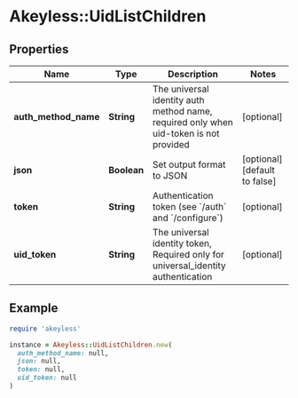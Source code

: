 # Akeyless::UidListChildren

## Properties

| Name | Type | Description | Notes |
| ---- | ---- | ----------- | ----- |
| **auth_method_name** | **String** | The universal identity auth method name, required only when uid-token is not provided | [optional] |
| **json** | **Boolean** | Set output format to JSON | [optional][default to false] |
| **token** | **String** | Authentication token (see &#x60;/auth&#x60; and &#x60;/configure&#x60;) | [optional] |
| **uid_token** | **String** | The universal identity token, Required only for universal_identity authentication | [optional] |

## Example

```ruby
require 'akeyless'

instance = Akeyless::UidListChildren.new(
  auth_method_name: null,
  json: null,
  token: null,
  uid_token: null
)
```

